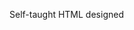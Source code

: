 Self-taught HTML designed
              
 
 
 
      
 
 
                                                                                                                                                                                                     